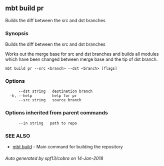 ## mbt build pr

Builds the diff between the src and dst branches

### Synopsis


Builds the diff between the src and dst branches

Works out the merge base for src and dst branches and 
builds all modules which have been changed between merge base and 
the tip of dst branch.	

	

```
mbt build pr --src <branch> --dst <branch> [flags]
```

### Options

```
      --dst string   destination branch
  -h, --help         help for pr
      --src string   source branch
```

### Options inherited from parent commands

```
      --in string   path to repo
```

### SEE ALSO
* [mbt build](mbt_build.md)	 - Main command for building the repository

###### Auto generated by spf13/cobra on 14-Jan-2018
